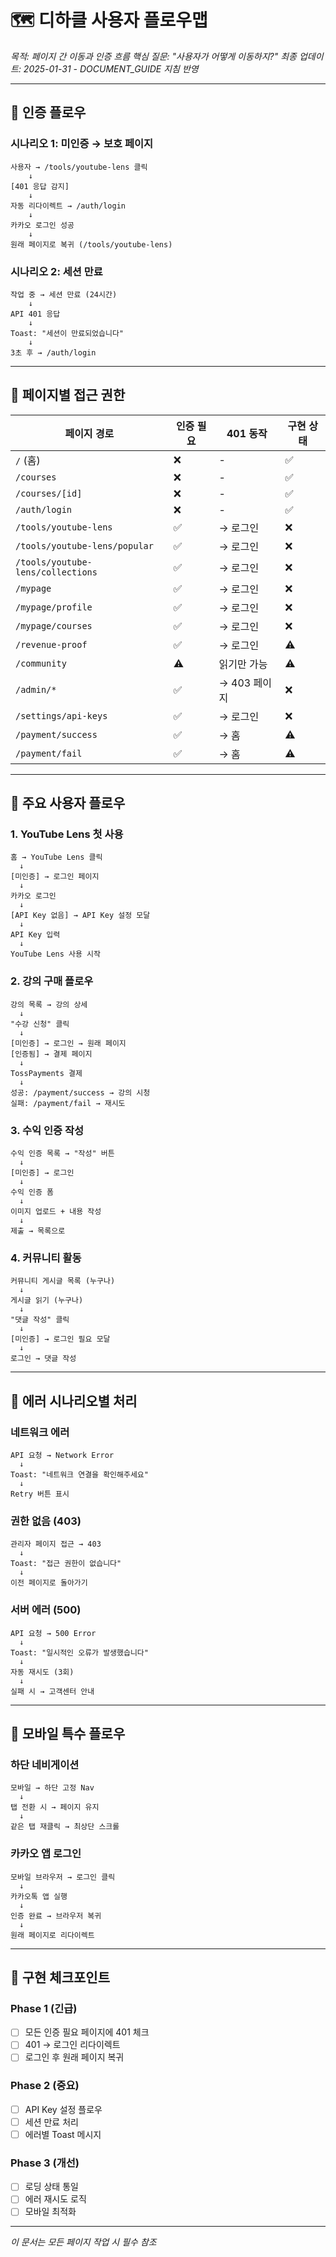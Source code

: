 # 🗺️ 디하클 사용자 플로우맵

*목적: 페이지 간 이동과 인증 흐름*
*핵심 질문: "사용자가 어떻게 이동하지?"*
*최종 업데이트: 2025-01-31 - DOCUMENT_GUIDE 지침 반영*

---

## 🔐 인증 플로우

### 시나리오 1: 미인증 → 보호 페이지
```
사용자 → /tools/youtube-lens 클릭
    ↓
[401 응답 감지]
    ↓
자동 리다이렉트 → /auth/login
    ↓
카카오 로그인 성공
    ↓
원래 페이지로 복귀 (/tools/youtube-lens)
```

### 시나리오 2: 세션 만료
```
작업 중 → 세션 만료 (24시간)
    ↓
API 401 응답
    ↓
Toast: "세션이 만료되었습니다"
    ↓
3초 후 → /auth/login
```

---

## 📍 페이지별 접근 권한

| 페이지 경로 | 인증 필요 | 401 동작 | 구현 상태 |
|------------|----------|----------|----------|
| `/` (홈) | ❌ | - | ✅ |
| `/courses` | ❌ | - | ✅ |
| `/courses/[id]` | ❌ | - | ✅ |
| `/auth/login` | ❌ | - | ✅ |
| `/tools/youtube-lens` | ✅ | → 로그인 | ❌ |
| `/tools/youtube-lens/popular` | ✅ | → 로그인 | ❌ |
| `/tools/youtube-lens/collections` | ✅ | → 로그인 | ❌ |
| `/mypage` | ✅ | → 로그인 | ❌ |
| `/mypage/profile` | ✅ | → 로그인 | ❌ |
| `/mypage/courses` | ✅ | → 로그인 | ❌ |
| `/revenue-proof` | ✅ | → 로그인 | ⚠️ |
| `/community` | ⚠️ | 읽기만 가능 | ⚠️ |
| `/admin/*` | ✅ | → 403 페이지 | ❌ |
| `/settings/api-keys` | ✅ | → 로그인 | ❌ |
| `/payment/success` | ✅ | → 홈 | ⚠️ |
| `/payment/fail` | ✅ | → 홈 | ⚠️ |

---

## 🔄 주요 사용자 플로우

### 1. YouTube Lens 첫 사용
```
홈 → YouTube Lens 클릭
  ↓
[미인증] → 로그인 페이지
  ↓
카카오 로그인
  ↓
[API Key 없음] → API Key 설정 모달
  ↓
API Key 입력
  ↓
YouTube Lens 사용 시작
```

### 2. 강의 구매 플로우
```
강의 목록 → 강의 상세
  ↓
"수강 신청" 클릭
  ↓
[미인증] → 로그인 → 원래 페이지
[인증됨] → 결제 페이지
  ↓
TossPayments 결제
  ↓
성공: /payment/success → 강의 시청
실패: /payment/fail → 재시도
```

### 3. 수익 인증 작성
```
수익 인증 목록 → "작성" 버튼
  ↓
[미인증] → 로그인
  ↓
수익 인증 폼
  ↓
이미지 업로드 + 내용 작성
  ↓
제출 → 목록으로
```

### 4. 커뮤니티 활동
```
커뮤니티 게시글 목록 (누구나)
  ↓
게시글 읽기 (누구나)
  ↓
"댓글 작성" 클릭
  ↓
[미인증] → 로그인 필요 모달
  ↓
로그인 → 댓글 작성
```

---

## 🚨 에러 시나리오별 처리

### 네트워크 에러
```
API 요청 → Network Error
  ↓
Toast: "네트워크 연결을 확인해주세요"
  ↓
Retry 버튼 표시
```

### 권한 없음 (403)
```
관리자 페이지 접근 → 403
  ↓
Toast: "접근 권한이 없습니다"
  ↓
이전 페이지로 돌아가기
```

### 서버 에러 (500)
```
API 요청 → 500 Error
  ↓
Toast: "일시적인 오류가 발생했습니다"
  ↓
자동 재시도 (3회)
  ↓
실패 시 → 고객센터 안내
```

---

## 📱 모바일 특수 플로우

### 하단 네비게이션
```
모바일 → 하단 고정 Nav
  ↓
탭 전환 시 → 페이지 유지
  ↓
같은 탭 재클릭 → 최상단 스크롤
```

### 카카오 앱 로그인
```
모바일 브라우저 → 로그인 클릭
  ↓
카카오톡 앱 실행
  ↓
인증 완료 → 브라우저 복귀
  ↓
원래 페이지로 리다이렉트
```

---

## 🎯 구현 체크포인트

### Phase 1 (긴급)
- [ ] 모든 인증 필요 페이지에 401 체크
- [ ] 401 → 로그인 리다이렉트
- [ ] 로그인 후 원래 페이지 복귀

### Phase 2 (중요)
- [ ] API Key 설정 플로우
- [ ] 세션 만료 처리
- [ ] 에러별 Toast 메시지

### Phase 3 (개선)
- [ ] 로딩 상태 통일
- [ ] 에러 재시도 로직
- [ ] 모바일 최적화

---

*이 문서는 모든 페이지 작업 시 필수 참조*